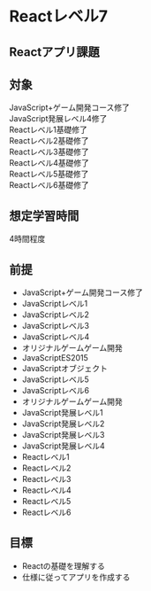# Reactレベル7
## Reactアプリ課題

## 対象
JavaScript+ゲーム開発コース修了  
JavaScript発展レベル4修了  
Reactレベル1基礎修了  
Reactレベル2基礎修了  
Reactレベル3基礎修了  
Reactレベル4基礎修了  
Reactレベル5基礎修了  
Reactレベル6基礎修了

## 想定学習時間
4時間程度 

## 前提
* JavaScript+ゲーム開発コース修了
* JavaScriptレベル1
* JavaScriptレベル2
* JavaScriptレベル3
* JavaScriptレベル4
* オリジナルゲームゲーム開発
* JavaScriptES2015
* JavaScriptオブジェクト
* JavaScriptレベル5
* JavaScriptレベル6
* オリジナルゲームゲーム開発
* JavaScript発展レベル1
* JavaScript発展レベル2
* JavaScript発展レベル3
* JavaScript発展レベル4
* Reactレベル1
* Reactレベル2
* Reactレベル3
* Reactレベル4
* Reactレベル5
* Reactレベル6

## 目標
* Reactの基礎を理解する
* 仕様に従ってアプリを作成する
